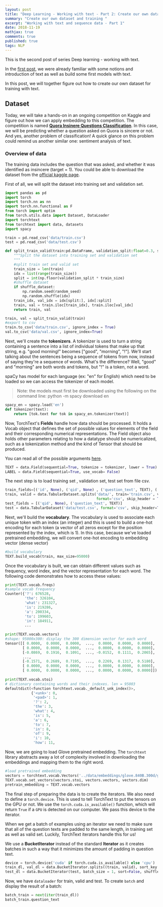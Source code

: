 ```yaml
---
layout: post
title: "Deep Learning - Working with text - Part 2: Create our own dataset of text"
summary: "Create our own dataset and training "
excerpt: "Working with text and sequence data - Part 1"
date: 2018-11-19
mathjax: true
comments: true
published: true
tags: NLP 
---
```


This is the second post of series Deep learning - working with text. 

In the [first post](https://curiousdeeplearner.github.io/2018/11/19/Working-with-text/), we were already familiar with some notions and introduction of text as well as build some first models with text. 

In this post, we will together figure out how to create our own dataset for training with text.

## Dataset
Today, we will take a hands-on in an ongoing competition on Kaggle and figure out how we can apply embedding to this competition. The competition is named [__Quora Insinere Questions Classification__](https://www.kaggle.com/c/quora-insincere-questions-classification). In this case, we will be predicting whether a question asked on Quora is sincere or not. And yes, another problem of classification! A quick glance on this problem could remind us another similar one: sentiment analysis of text. 

### Overview of data
The training data includes the question that was asked, and whether it was identified as insincere (target = 1). You could be able to download the dataset from the [official kaggle page](https://www.kaggle.com/c/quora-insincere-questions-classification/data). 

First of all, we will split the dataset into training set and validation set. 
```python
import pandas as pd
import torch
import torch.nn as nn
import torch.nn.functional as F
from torch import optim
from torch.utils.data import Dataset, DataLoader
import torchtext
from torchtext import data, datasets
import spacy

train = pd.read_csv('data/train.csv')
test = pd.read_csv('data/test.csv')

def split_train_valid(train:pd.DataFrame, validation_split:float=0.3, shuffle_dataset = True, random_seed = 123):
    """Split the dataset into training set and validation set
    """
    #split train set and valid set
    train_size = len(train)
    idx = list(range(train_size))
    split = int(np.floor(validation_split * train_size)
    #shuffle dataset
    if shuffle_dataset:
        np.random.seed(random_seed)
        np.random.shuffle(idx)
    train_idx, val_idx = idx[split:], idx[:split]
    train, val = train.iloc[train_idx], train.iloc[val_idx]
    return train, val

train, val = split_train_valid(train)
#export to csv
train.to_csv('data/train.csv', ignore_index = True)
val.to_csv('data/val.csv', ignore_index=True)
```

Next, we'll create the __tokenizers__. A tokenizer is used to turn a string containing a sentence into a list of individual tokens that make up that string, e.g. "good morning!" becomes ["good", "morning", "!"]. We'll start talking about the sentences being a sequence of tokens from now, instead of saying they're a sequence of words. What's the difference? Well, "good" and "morning" are both words and tokens, but "!" is a token, not a word.

spaCy has model for each language (ex: "en" for English) which need to be loaded so we can access the tokenizer of each model.

> Note: the models must first be downloaded using the following on the command line:
> python -m spacy download en

```python
spacy_en = spacy.load('en')
def tokenizer(text):
    return [tok.text for tok in spacy_en.tokenizer(text)]
```

Now, TorchText's __Fields__ handle how data should be processed. It holds a Vocab object that defines the set of possible values for elements of the field and their corresponding numerical representations. The Field object also holds other parameters relating to how a datatype should be numericalized, such as a tokenization method and the kind of Tensor that should be produced.

You can read all of the possible arguments [here](https://github.com/pytorch/text/blob/master/torchtext/data/field.py#L61).

```python
TEXT = data.Field(sequential=True, tokenize = tokenizer, lower = True)
LABEL = data.Field(sequential=True, use_vocab= False)
```
The next step is to load training set , validation set, test set from file csv.

```python
train_fields=[('id', None), ('qid', None) , ('question_text', TEXT), ('target', LABEL)]
train, valid = data.TabularDataset.splits('data/', train='train.csv', validation = 'val.csv', 
                                          format='csv', skip_header = True, fields= train_fields)
test_fields = [('qid', None), ('question_text', TEXT)]
test = data.TabularDataset('data/test.csv', format='csv', skip_header=True, fields= test_fields)
```

Next, we'll build the __vocabulary__. The vocabulary is used to associate each unique token with an index (an integer) and this is used to build a one-hot encoding for each token (a vector of all zeros except for the position represented by the index, which is 1). In this case, because we've loaded pretrained embedding, we will convert one-hot encoding to embedding vector (dense vector)

```python
#build vocabulary
TEXT.build_vocab(train, max_size=95000)
```
Once the vocabulary is built, we can obtain different values such as frequency, word index, and the vector representation for each word. The following code demonstrates how to
access these values:
```python
print(TEXT.vocab.freqs)
#sample vocab frequency
Counter({'?': 676528, 
         'the': 326104, 
         'what': 231327, 
         'is': 219286, 
         'a': 200334, 
         'to': 199603, 
         'in': 184911,
         ...
         
print(TEXT.vocab.vectors)
#shape: 95000x300: display the 300 dimension vector for each word
tensor([[ 0.0000,  0.0000,  0.0000,  ...,  0.0000,  0.0000,  0.0000],
        [ 0.0000,  0.0000,  0.0000,  ...,  0.0000,  0.0000,  0.0000],
        [-0.0869,  0.1916,  0.1091,  ..., -0.0152,  0.1111,  0.2065],
        ...,
        [-0.1571,  0.2689,  0.7195,  ...,  0.2269,  0.1317,  0.5180],
        [ 0.0000,  0.0000,  0.0000,  ...,  0.0000,  0.0000,  0.0000],
        [ 0.0000,  0.0000,  0.0000,  ...,  0.0000,  0.0000,  0.0000]])
         
print(TEXT.vocab.stoi)
# dictionary containing words and their indexes. len = 95003
defaultdict(<function torchtext.vocab._default_unk_index()>,
            {'<unk>': 0,
             '<pad>': 1,
             '?': 2,
             'the': 3,
             'what': 4,
             'is': 5,
             'a': 6,
             'to': 7,
             'in': 8,
             'of': 9,
             'i': 10,
             'how': 11,
```

Now, we are going to load Glove pretrained embedding. The `torchtext` library abstracts away a lot of complexity involved in downloading the embeddings and mapping them to the right word. 

```python
#load pretrained embedding
vectors = torchtext.vocab.Vectors('../data/embeddings/glove.840B.300d/glove.840B.300d.txt')
TEXT.vocab.set_vectors(vectors.stoi, vectors.vectors, vectors.dim)
pretrain_embedding = TEXT.vocab.vectors
```

The final step of preparing the data is to create the iterators.
We also need to define a `torch.device`. This is used to tell TorchText to put the tensors on the GPU or not. We use the `torch.cuda.is_available()` function, which will return `True` if a `GPU` is detected on our computer. We pass this device to the iterator.

When we get a batch of examples using an iterator we need to make sure that all of the question texts are padded to the same length, in training set as well as valid set. Luckily, TorchText iterators handle this for us!

We use a __BucketIterator__ instead of the standard __Iterator__ as it creates batches in such a way that it minimizes the amount of padding in question text. 

```python
device = torch.device('cuda' if torch.cuda.is_available() else 'cpu')
train_dl, val_dl = data.BucketIterator.splits((train, valid), sort_key = lambda x: len(x.question_text), batch_size = 32 , device = device)
test_dl = data.BucketIterator(test, batch_size = 1, sort=False, shuffle=False, device = device)
``` 

Now, we have `dataloader` for train, valid and test. To create `batch` and display the result of a batch:
```python
batch_train = next(iter(train_dl))
batch_train.question_text

```









 
